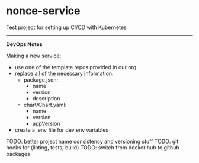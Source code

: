 # nonce-service
Test project for setting up CI/CD with Kubernetes

---

**DevOps Notes**

Making a new service:
- use one of the template repos provided in our org
- replace all of the necessary information:
  - package.json:
    - name
    - version
    - description
  - chart/Chart.yaml:
    - name
    - version
    - appVersion
- create a .env file for dev env variables

TODO: better project name consistency and versioning stuff
TODO: git hooks for (linting, tests, build)
TODO: switch from docker hub to github packages 
